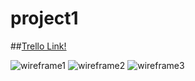 # project1

##[Trello Link!](https://trello.com/b/xqoziE71/lets-get-together)

![wireframe1](http://i.imgur.com/Lmr1xpj.jpg "Optional title")
![wireframe2](http://i.imgur.com/HsGy20O.jpg "Optional title")
![wireframe3](http://i.imgur.com/8bLNYtA.jpg "Optional title")
